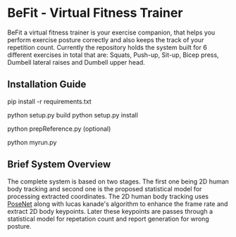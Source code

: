 # BeFit - Virtual Fitness Trainer
BeFit a virtual fitness trainer is your exercise companion, that helps you perform exercise posture correctly and also keeps the track of your repetition count.
Currently the repository holds the system built for 6 different exercises in total that are: Squats, Push-up, Sit-up, Bicep press, Dumbell lateral raises and Dumbell upper head.

## Installation Guide
pip install -r requirements.txt

python setup.py build
python setup.py install

python prepReference.py
(optional)

python myrun.py

## Brief System Overview

The complete system is based on two stages. The first one being 2D human body tracking and second one is the proposed statistical model for processing extracted coordinates. The 2D human body tracking uses [PoseNet](https://github.com/tensorflow/tfjs-models/tree/master/posenet) along with lucas kanade's algorithm to enhance the frame rate and extract 2D body keypoints. Later these keypoints are passes through a statistical model for repetation count and report generation for wrong posture. 
